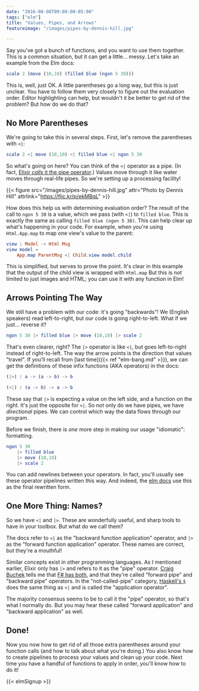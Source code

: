 ```yaml
---
date: "2016-08-08T09:00:00-05:00"
tags: ["elm"]
title: "Values, Pipes, and Arrows"
featureimage: "/images/pipes-by-dennis-hill.jpg"

---
```


Say you've got a bunch of functions, and you want to use them together.
This is a common situation, but it can get a little&hellip; messy.
Let's take an example from the Elm docs:

```elm
scale 2 (move (10,10) (filled blue (ngon 5 30)))
```

This is, well, just OK.
A little parentheses go a long way, but this is just unclear.
You have to follow them very closely to figure out the evaluation order.
Editor highlighting can help, but wouldn't it be better to get rid of the problem?
But how do we do that?

<!--more-->

## No More Parentheses

We're going to take this in several steps.
First, let's remove the parentheses with `<|`:

```elm
scale 2 <| move (10,10) <| filled blue <| ngon 5 30
```

So what's going on here?
You can think of the `<|` operator as a pipe.
(In fact, [Elixir *calls* it the pipe operator](http://elixir-lang.org/getting-started/enumerables-and-streams.html#the-pipe-operator).)
Values move through it like water moves through real-life pipes.
So we're setting up a processing facility!

{{< figure src="/images/pipes-by-dennis-hill.jpg"
           attr="Photo by Dennis Hill"
           attrlink="https://flic.kr/p/ekMBqL" >}}

How does this help us with determining evaluation order?
The result of the call to `ngon 5 30` is a value, which we pass (with `<|`) to `filled blue`.
This is exactly the same as calling `filled blue (ngon 5 30)`.
This can help clear up what's happening in your code.
For example, when you're using `Html.App.map` to map one view's value to the parent:

```elm
view : Model -> Html Msg
view model =
    App.map ParentMsg <| Child.view model.child
```

This is simplified, but serves to prove the point.
It's clear in this example that the output of the child view is wrapped with `Html.map`
But this is not limited to just images and HTML; you can use it with any function in Elm!

## Arrows Pointing The Way

We still have a problem with our code: it's going "backwards"!
We (English speakers) read left-to-right, but our code is going right-to-left.
What if we just&hellip; reverse it?

```elm
ngon 5 30 |> filled blue |> move (10,10) |> scale 2
```

That's even clearer, right?
The `|>` operator is like `<|`, but goes left-to-right instead of right-to-left.
The way the arrow points is the direction that values "travel".
If you'll recall from [last time]({{< ref "elm-bang.md" >}}), we can get the definitions of these infix functions (AKA operators) in the docs:

```elm
(|>) : a -> (a -> b) -> b

(<|) : (a -> b) -> a -> b
```

These say that `|>` is expecting a value on the left side, and a function on the right.
It's just the opposite for `<|`.
So not only do we have pipes, we have *directional* pipes.
We can control which way the data flows through our program.

Before we finish, there is *one* more step in making our usage "idiomatic": formatting.

```elm
ngon 5 30
    |> filled blue
    |> move (10,10)
    |> scale 2
```

You can add newlines between your operators.
In fact, you'll usually see these operator pipelines written this way.
And indeed, the [elm docs](http://package.elm-lang.org/packages/elm-lang/core/4.0.4/Basics#|>) use this as the final rewritten form.

## One More Thing: Names?

So we have `<|` and `|>`.
These are wonderfully useful, and sharp tools to have in your toolbox.
But what do we call them?

The docs refer to `<|` as the "backward function application" operator, and `|>` as the "forward function application" operator.
These names are correct, but they're a mouthful!

Similar concepts exist in other programming languages.
As I mentioned earlier, Elixir only has `|>` and refers to it as the "pipe" operator.
[Craig Buchek](http://craigbuchek.com/home) tells me that [F# has both](https://msdn.microsoft.com/en-us/visualfsharpdocs/conceptual/symbol-and-operator-reference-%5bfsharp%5d), and that they're called "forward pipe" and "backward pipe" operators.
In the "not-called-pipe" category, [Haskell's `$`](http://hackage.haskell.org/package/base-4.7.0.1/docs/Prelude.html#g:10) does the same thing as `<|` and is called the "application operator".

The majority consensus seems to be to call it the "pipe" operator, so that's what I normally do.
But you may hear these called "forward application" and "backward application" as well.

## Done!

Now you now how to get rid of all those extra parentheses around your function calls (and how to talk about what you're doing.)
You also know how to create pipelines to process your values and clean up your code.
Next time you have a handful of functions to apply in order, you'll know how to do it!

{{< elmSignup >}}
